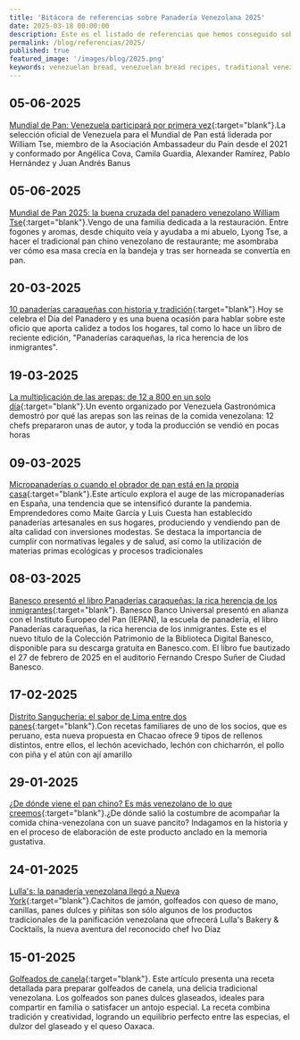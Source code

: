 ```yaml
---
title: 'Bitácora de referencias sobre Panadería Venezolana 2025'
date: 2025-03-18 00:00:00
description: Este es el listado de referencias que hemos conseguido sobre Panadería Venezolana del año 2025.
permalink: /blog/referencias/2025/
published: true
featured_image: '/images/blog/2025.png'
keywords: venezuelan bread, venezuelan bread recipes, traditional venezuelan bread, pan venezolano, recetas pan venezolano, pan de jamón, pan de leche venezolano, venezuelan baking
---
```


## 05-06-2025

[Mundial de Pan: Venezuela participará por primera vez](https://elestimulo.com/bienmesabe/panaderia/2025-06-05/mundial-de-pan-venezuela-participa-2025){:target="blank"}.La selección oficial de Venezuela para el Mundial de Pan está liderada por William Tse, miembro de la Asociación Ambassadeur du Pain desde el 2021 y conformado por Angélica Cova, Camila Guardia, Alexander Ramírez, Pablo Hernández y Juan Andrés Banus

## 05-06-2025

[Mundial de Pan 2025: la buena cruzada del panadero venezolano William Tse](https://adrianagibbs.com/mundial-de-pan-2025-la-buena-cruzada-del-panadero-venezolano-william-tse){:target="blank"}.Vengo de una familia dedicada a la restauración. Entre fogones y aromas, desde chiquito veía y ayudaba a mi abuelo, Lyong Tse, a hacer el tradicional pan chino venezolano de restaurante; me asombraba ver cómo esa masa crecía en la bandeja y tras ser horneada se convertía en pan.

## 20-03-2025

[10 panaderías caraqueñas con historia y tradición](https://elestimulo.com/bienmesabe/panaderia/2025-03-20/10-panaderias-caraquenas-historia-libro/){:target="blank"}.Hoy se celebra el Día del Panadero y es una buena ocasión para hablar sobre este oficio que aporta calidez a todos los hogares, tal como lo hace un libro de reciente edición, "Panaderías caraqueñas, la rica herencia de los inmigrantes".

## 19-03-2025

[La multiplicación de las arepas: de 12 a 800 en un solo día](https://elestimulo.com/bienmesabe/venezuela-gastronomica/2025-03-19/800-arepas-de-autor/){:target="blank"}.Un evento organizado por Venezuela Gastronómica demostró por qué las arepas son las reinas de la comida venezolana: 12 chefs prepararon unas de autor, y toda la producción se vendió en pocas horas


## 09-03-2025

[Micropanaderías o cuando el obrador de pan está en la propia casa](https://elpais.com/gastronomia/2025-03-09/micropanaderias-o-cuando-el-obrador-de-pan-esta-en-la-propia-casa.html){:target="blank"}.Este artículo explora el auge de las micropanaderías en España, una tendencia que se intensificó durante la pandemia. Emprendedores como Maite García y Luis Cuesta han establecido panaderías artesanales en sus hogares, produciendo y vendiendo pan de alta calidad con inversiones modestas. Se destaca la importancia de cumplir con normativas legales y de salud, así como la utilización de materias primas ecológicas y procesos tradicionales


## 08-03-2025

[Banesco presentó el libro Panaderías caraqueñas: la rica herencia de los inmigrantes](https://www.negociosydestinos.com/2025/03/08/banesco-presento-el-libro-panaderias-caraquenas-la-rica-herencia-de-los-inmigrantes/?utm_source=chatgpt.com){:target="blank"}. Banesco Banco Universal presentó en alianza con el Instituto Europeo del Pan (IEPAN), la escuela de panadería, el libro Panaderías caraqueñas, la rica herencia de los inmigrantes. Este es el nuevo título de la Colección Patrimonio de la Biblioteca Digital Banesco, disponible para su descarga gratuita en Banesco.com. El libro fue bautizado el 27 de febrero de 2025 en el auditorio Fernando Crespo Suñer de Ciudad Banesco. 

## 17-02-2025

[Distrito Sanguchería: el sabor de Lima entre dos panes](https://elestimulo.com/bienmesabe/resena/2025-02-17/distrito-sangucheria-sandwiches-peruanos-chacao/){:target="blank"}.Con recetas familiares de uno de los socios, que es peruano, esta nueva propuesta en Chacao ofrece 9 tipos de rellenos distintos, entre ellos, el lechón acevichado, lechón con chicharrón, el pollo con piña y el atún con ají amarillo

## 29-01-2025
[¿De dónde viene el pan chino? Es más venezolano de lo que creemos](https://elestimulo.com/bienmesabe/venezolanidad/2025-01-29/pan-chino-venezolano-historia-elaboracion/){:target="blank"}.¿De dónde salió la costumbre de acompañar la comida china-venezolana con un suave pancito? Indagamos en la historia y en el proceso de elaboración de este producto anclado en la memoria gustativa.

## 24-01-2025

[Lulla's: la panadería venezolana llegó a Nueva York](https://elestimulo.com/bienmesabe/en-otros-lares/2025-01-24/lullas-panaderia-venezolana-en-nueva-york/){:target="blank"}.Cachitos de jamón, golfeados con queso de mano, canillas, panes dulces y piñitas son sólo algunos de los productos tradicionales de la panificación venezolana que ofrecerá Lulla's Bakery & Cocktails, la nueva aventura del reconocido chef Ivo Díaz

## 15-01-2025

[Golfeados de canela](https://elpais.com/us/proyecto-cocina/2025-01-15/golfeados-de-canela.html){:target="blank"}. Este artículo presenta una receta detallada para preparar golfeados de canela, una delicia tradicional venezolana. Los golfeados son panes dulces glaseados, ideales para compartir en familia o satisfacer un antojo especial. La receta combina tradición y creatividad, logrando un equilibrio perfecto entre las especias, el dulzor del glaseado y el queso Oaxaca. 
